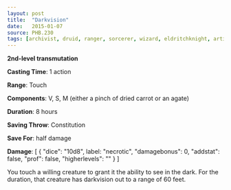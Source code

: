 ```yaml
---
layout: post
title:  "Darkvision"
date:   2015-01-07
source: PHB.230
tags: [archivist, druid, ranger, sorcerer, wizard, eldritchknight, artificer, level2, transmutation]
---
```


**2nd-level transmutation**

**Casting Time**: 1 action

**Range**: Touch

**Components**: V, S, M (either a pinch of dried carrot or an agate)

**Duration**: 8 hours

**Saving Throw**: Constitution

**Save For**: half damage

**Damage**: [ { "dice": "10d8", label: "necrotic", "damagebonus": 0, "addstat": false, "prof": false, "higherlevels": "" } ]

You touch a willing creature to grant it the ability to see in the dark. For the duration, that creature has darkvision out to a range of 60 feet.
